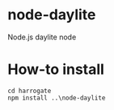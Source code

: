 node-daylite
===========

Node.js daylite node

How-to install
==============
```
cd harrogate
npm install ..\node-daylite
```
